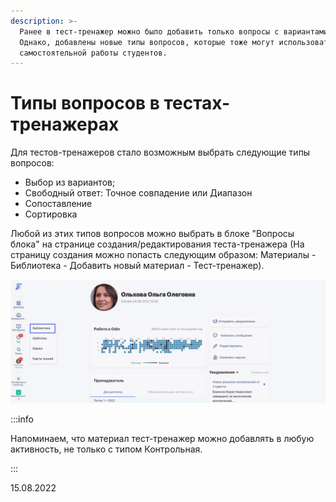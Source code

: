 ```yaml
---
description: >-
  Ранее в тест-тренажер можно было добавить только вопросы с вариантами ответа.
  Однако, добавлены новые типы вопросов, которые тоже могут использоваться для
  самостоятельной работы студентов.
---
```


# Типы вопросов в тестах-тренажерах

Для тестов-тренажеров стало возможным выбрать следующие типы вопросов:

* Выбор из вариантов;
* Свободный ответ: Точное совпадение или Диапазон
* Сопоставление
* Сортировка

Любой из этих типов вопросов можно выбрать в блоке "Вопросы блока" на странице создания/редактирования теста-тренажера (На страницу создания можно попасть следующим образом: Материалы - Библиотека - Добавить новый материал - Тест-тренажер).

![](<../../.gitbook/assets/тест тренажер.gif>)

:::info

Напоминаем, что материал тест-тренажер можно добавлять в любую активность, не только с типом Контрольная.

:::

15.08.2022
